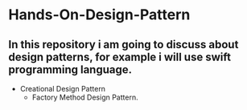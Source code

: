 # Hands-On-Design-Pattern
## In this repository i am going to discuss about design patterns, for example i will use swift programming language.

* Creational Design Pattern
    * Factory Method Design Pattern.
